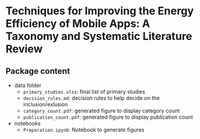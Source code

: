 # Techniques for Improving the Energy Efficiency of Mobile Apps: A Taxonomy and Systematic Literature Review

## Package content

 - data folder
    - `primary_studies.xlsx`: final list of primary studies
    - `decision_rules.md`: decision rules to help decide on the inclusion/exlusion
    - `category_count.pdf`: generated figure to display category count
    - `publication_count.pdf`: generated figure to display publication count
 - notebooks
    - `Preparation.ipynb`: Notebook to generate figures


